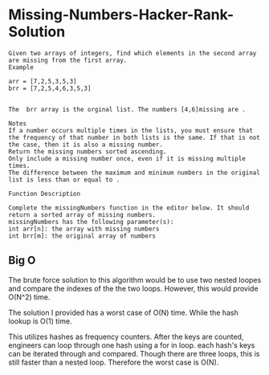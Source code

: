 # Missing-Numbers-Hacker-Rank-Solution

```
Given two arrays of integers, find which elements in the second array are missing from the first array.
Example 

arr = [7,2,5,3,5,3]
brr = [7,2,5,4,6,3,5,3]
 

The  brr array is the orginal list. The numbers [4,6]missing are .

Notes
If a number occurs multiple times in the lists, you must ensure that the frequency of that number in both lists is the same. If that is not the case, then it is also a missing number.
Return the missing numbers sorted ascending.
Only include a missing number once, even if it is missing multiple times.
The difference between the maximum and minimum numbers in the original list is less than or equal to .

Function Description

Complete the missingNumbers function in the editor below. It should return a sorted array of missing numbers.
missingNumbers has the following parameter(s):
int arr[n]: the array with missing numbers
int brr[m]: the original array of numbers

```

## Big O

The brute force solution to this algorithm would be to use two nested loopes and compare the indexes of the the two loops. However, this would provide O(N^2) time.

The solution I provided has a worst case of O(N) time. While the hash lookup is O(1) time.

This utilizes hashes as frequency counters. After the keys are counted, engineers can loop through one hash using a for in loop. each hash's keys can be iterated through and compared. Though there are three loops, this is still faster than a nested loop. Therefore the worst case is O(N). 